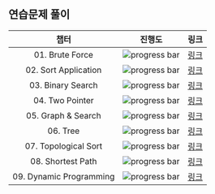 ## 연습문제 풀이
|챕터|진행도|링크|
|:---:|:---:|:---:|
|01. Brute Force|![progress bar](https://progress-bar.dev/9/?scale=9&title=progress&width=600&color=babaca&suffix=/9)|[링크](https://github.com/Sparta-Gym/PS-Gym/tree/main/Fast%20Campus/01.%20Brute%20Force)|
|02. Sort Application|![progress bar](https://progress-bar.dev/6/?scale=6&title=progress&width=600&color=babaca&suffix=/6)|[링크](https://github.com/Sparta-Gym/PS-Gym/tree/main/Fast%20Campus/02.%20Sort%20Application)|
|03. Binary Search|![progress bar](https://progress-bar.dev/9/?scale=16&title=progress&width=600&color=babaca&suffix=/16)|[링크](https://github.com/Sparta-Gym/PS-Gym/tree/main/Fast%20Campus/03.%20Binary%20Search)|
|04. Two Pointer|![progress bar](https://progress-bar.dev/9/?scale=12&title=progress&width=600&color=babaca&suffix=/12)|[링크](https://github.com/Sparta-Gym/PS-Gym/tree/main/Fast%20Campus/04.%20Two%20Pointer)|
|05. Graph & Search|![progress bar](https://progress-bar.dev/19/?scale=20&title=progress&width=600&color=babaca&suffix=/20)|[링크](https://github.com/Sparta-Gym/PS-Gym/tree/main/Fast%20Campus/05.%20Graph%20%26%20Search)|
|06. Tree|![progress bar](https://progress-bar.dev/7/?scale=12&title=progress&width=600&color=babaca&suffix=/12)|[링크](https://github.com/Sparta-Gym/PS-Gym/tree/main/Fast%20Campus/06.%20Tree)|
|07. Topological Sort|![progress bar](https://progress-bar.dev/5/?scale=8&title=progress&width=600&color=babaca&suffix=/8)|[링크](https://github.com/Sparta-Gym/PS-Gym/tree/main/Fast%20Campus/07.%20Topological%20Sort)|
|08. Shortest Path|![progress bar](https://progress-bar.dev/2/?scale=2&title=progress&width=600&color=babaca&suffix=/2)|[링크](https://github.com/Sparta-Gym/PS-Gym/tree/main/Fast%20Campus/08.%20Shortest%20Path)|
|09. Dynamic Programming|![progress bar](https://progress-bar.dev/22/?scale=24&title=progress&width=600&color=babaca&suffix=/24)|[링크](https://github.com/Sparta-Gym/PS-Gym/tree/main/Fast%20Campus/09.%20Dynamic%20Programming)|
